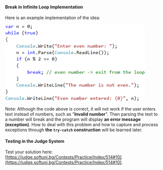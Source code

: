 #### Break in Infinite Loop Implementation

Here is an example implementation of the idea:

![](/assets/chapter-7-images/00.Break-in-infinite-loop-01.png)

Note: Although the code above is correct, it will not work if the user enters text instead of numbers, such as "**Invalid number**". Then parsing the text to a number will break and the program will display **an error message (exception)**. How to deal with this problem and how to capture and process exceptions through **the `try-catch` construction** will be learned later.

#### Testing in the Judge System

Test your solution here: [https://judge.softuni.bg/Contests/Practice/Index/514#10](https://judge.softuni.bg/Contests/Practice/Index/514#10).

